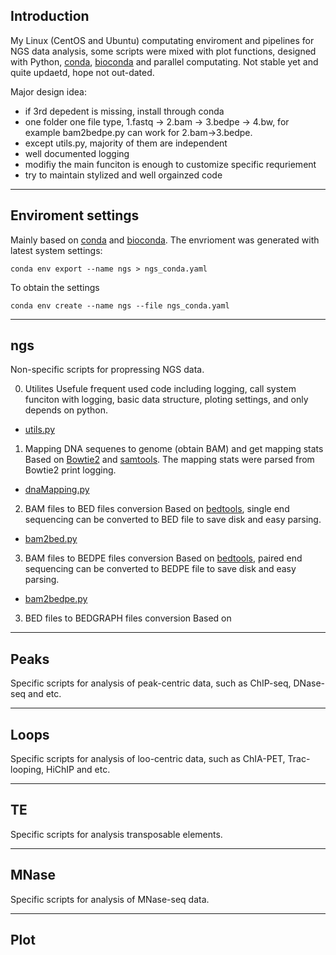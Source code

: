 ## Introduction
My Linux (CentOS and Ubuntu) computating enviroment and pipelines for NGS data analysis, some scripts were mixed with plot functions, designed with Python, [conda](https://docs.conda.io/en/latest/), [bioconda](https://bioconda.github.io/) and parallel computating. 
Not stable yet and quite updaetd, hope not out-dated.

Major design idea:
- if 3rd depedent is missing, install through conda 
- one folder one file type, 1.fastq -> 2.bam -> 3.bedpe -> 4.bw, for example bam2bedpe.py can work for 2.bam->3.bedpe.
- except utils.py, majority of them are independent
- well documented logging 
- modifiy the main funciton is enough to customize specific requriement
- try to maintain stylized and well orgainzed code

---
## Enviroment settings
Mainly based on [conda](https://docs.conda.io/en/latest/) and [bioconda](https://bioconda.github.io/).
The envrioment was generated with latest system settings:
```
conda env export --name ngs > ngs_conda.yaml
```
To obtain the settings
```
conda env create --name ngs --file ngs_conda.yaml
```

---
## ngs
Non-specific scripts for propressing NGS data.    

0. Utilites
Usefule frequent used code including logging, call system funciton with logging, basic data structure, ploting settings, and only depends on python.      
- [utils.py](https://github.com/YaqiangCao/ngsPipes/blob/master/ngs/utils.py)   

1. Mapping DNA sequenes to genome (obtain BAM) and get mapping stats     
Based on [Bowtie2](http://bowtie-bio.sourceforge.net/bowtie2/index.shtml) and [samtools](http://samtools.sourceforge.net/). The mapping stats were parsed from Bowtie2 print logging.  
- [dnaMapping.py](https://github.com/YaqiangCao/ngsPipes/blob/master/ngs/dnaMapping.py)

2. BAM files to BED files conversion
Based on [bedtools](https://bedtools.readthedocs.io/en/latest/), single end sequencing can be converted to BED file to save disk and easy parsing. 
- [bam2bed.py](https://github.com/YaqiangCao/ngsPipes/blob/master/ngs/bam2bed.py) 

3. BAM files to BEDPE files conversion
Based on [bedtools](https://bedtools.readthedocs.io/en/latest/), paired end sequencing can be converted to BEDPE file to save disk and easy parsing. 
- [bam2bedpe.py](https://github.com/YaqiangCao/ngsPipes/blob/master/ngs/bam2bedpe.py)

3. BED files to BEDGRAPH files conversion
Based on 

---
## Peaks 
Specific scripts for analysis of peak-centric data, such as ChIP-seq, DNase-seq and etc. 

---
## Loops 
Specific scripts for analysis of loo-centric data, such as ChIA-PET, Trac-looping, HiChIP and etc. 

---
## TE
Specific scripts for analysis transposable elements. 

---
## MNase
Specific scripts for analysis of MNase-seq data.

---
## Plot

